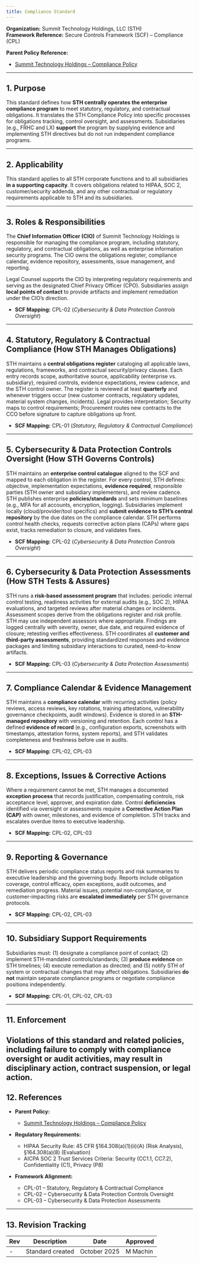 ```yaml
---
title: Compliance Standard
---
```


**Organization:** Summit Technology Holdings, LLC (STH)  
**Framework Reference:** Secure Controls Framework (SCF) – Compliance (CPL)

**Parent Policy Reference:**

- [Summit Technology Holdings – Compliance Policy](/departments/information-security/policies/08-cpl/)

---

## 1. Purpose

This standard defines how **STH centrally operates the enterprise compliance program** to meet statutory, regulatory, and contractual obligations. It translates the STH Compliance Policy into specific processes for obligations tracking, control oversight, and assessments. Subsidiaries (e.g., FRHC and LX) **support** the program by supplying evidence and implementing STH directives but do not run independent compliance programs.

---

## 2. Applicability

This standard applies to all STH corporate functions and to all subsidiaries **in a supporting capacity**. It covers obligations related to HIPAA, SOC 2, customer/security addenda, and any other contractual or regulatory requirements applicable to STH and its subsidiaries.

---

## 3. Roles & Responsibilities

The **Chief Information Officer (CIO)** of Summit Technology Holdings is responsible for managing the compliance program, including statutory, regulatory, and contractual obligations, as well as enterprise information security programs. The CIO owns the obligations register, compliance calendar, evidence repository, assessments, issue management, and reporting.  

Legal Counsel supports the CIO by interpreting regulatory requirements and serving as the designated Chief Privacy Officer (CPO). Subsidiaries assign **local points of contact** to provide artifacts and implement remediation under the CIO’s direction.  

- **SCF Mapping:** CPL-02 (*Cybersecurity & Data Protection Controls Oversight*)

---

## 4. Statutory, Regulatory & Contractual Compliance (How STH Manages Obligations)

STH maintains a **central obligations register** cataloging all applicable laws, regulations, frameworks, and contractual security/privacy clauses. Each entry records scope, authoritative source, applicability (enterprise vs. subsidiary), required controls, evidence expectations, review cadence, and the STH control owner. The register is reviewed at least **quarterly** and whenever triggers occur (new customer contracts, regulatory updates, material system changes, incidents). Legal provides interpretation; Security maps to control requirements; Procurement routes new contracts to the CCO before signature to capture obligations up front.

- **SCF Mapping:** CPL-01 (*Statutory, Regulatory & Contractual Compliance*)

---

## 5. Cybersecurity & Data Protection Controls Oversight (How STH Governs Controls)

STH maintains an **enterprise control catalogue** aligned to the SCF and mapped to each obligation in the register. For every control, STH defines: objective, implementation expectations, **evidence required**, responsible parties (STH owner and subsidiary implementers), and review cadence. STH publishes enterprise **policies/standards** and sets minimum baselines (e.g., MFA for all accounts, encryption, logging). Subsidiaries implement locally (cloud/provider/tool specifics) and **submit evidence to STH’s central repository** by the due dates on the compliance calendar. STH performs control health checks, requests corrective action plans (CAPs) where gaps exist, tracks remediation to closure, and validates fixes.

- **SCF Mapping:** CPL-02 (*Cybersecurity & Data Protection Controls Oversight*)

---

## 6. Cybersecurity & Data Protection Assessments (How STH Tests & Assures)

STH runs a **risk-based assessment program** that includes: periodic internal control testing, readiness activities for external audits (e.g., SOC 2), HIPAA evaluations, and targeted reviews after material changes or incidents. Assessment scopes derive from the obligations register and risk profile. STH may use independent assessors where appropriate. Findings are logged centrally with severity, owner, due date, and required evidence of closure; retesting verifies effectiveness. STH coordinates all **customer and third-party assessments**, providing standardized responses and evidence packages and limiting subsidiary interactions to curated, need-to-know artifacts.

- **SCF Mapping:** CPL-03 (*Cybersecurity & Data Protection Assessments*)

---

## 7. Compliance Calendar & Evidence Management

STH maintains a **compliance calendar** with recurring activities (policy reviews, access reviews, key rotations, training attestations, vulnerability governance checkpoints, audit windows). Evidence is stored in an **STH-managed repository** with versioning and retention. Each control has a defined **evidence of record** (e.g., configuration exports, screenshots with timestamps, attestation forms, system reports), and STH validates completeness and freshness before use in audits.

- **SCF Mapping:** CPL-02, CPL-03

---

## 8. Exceptions, Issues & Corrective Actions

Where a requirement cannot be met, STH manages a documented **exception process** that records justification, compensating controls, risk acceptance level, approver, and expiration date. Control **deficiencies** identified via oversight or assessments require a **Corrective Action Plan (CAP)** with owner, milestones, and evidence of completion. STH tracks and escalates overdue items to executive leadership.

- **SCF Mapping:** CPL-02, CPL-03

---

## 9. Reporting & Governance

STH delivers periodic compliance status reports and risk summaries to executive leadership and the governing body. Reports include obligation coverage, control efficacy, open exceptions, audit outcomes, and remediation progress. Material issues, potential non-compliance, or customer-impacting risks are **escalated immediately** per STH governance protocols.

- **SCF Mapping:** CPL-02, CPL-03

---

## 10. Subsidiary Support Requirements

Subsidiaries must: (1) designate a compliance point of contact; (2) implement STH-mandated controls/standards; (3) **produce evidence** on STH timelines; (4) execute remediation as directed; and (5) notify STH of system or contractual changes that may affect obligations. Subsidiaries **do not** maintain separate compliance programs or negotiate compliance positions independently.

- **SCF Mapping:** CPL-01, CPL-02, CPL-03

---

## 11. Enforcement

Violations of this standard and related policies, including failure to comply with compliance oversight or audit activities, may result in disciplinary action, contract suspension, or legal action. 
---

## 12. References

- **Parent Policy:**  
  - [Summit Technology Holdings – Compliance Policy](/departments/information-security/policies/08-cpl/)

- **Regulatory Requirements:**  
  - HIPAA Security Rule: 45 CFR §164.308(a)(1)(ii)(A) (Risk Analysis), §164.308(a)(8) (Evaluation)  
  - AICPA SOC 2 Trust Services Criteria: Security (CC1.1, CC7.2), Confidentiality (C1), Privacy (P8)  

- **Framework Alignment:**  
  - CPL-01 – Statutory, Regulatory & Contractual Compliance  
  - CPL-02 – Cybersecurity & Data Protection Controls Oversight  
  - CPL-03 – Cybersecurity & Data Protection Assessments

---

## 13. Revision Tracking

| Rev | Description        | Date         | Approved |
| --- | ------------------ | ------------ | -------- |
| -   | Standard created   | October 2025 | M Machin |

